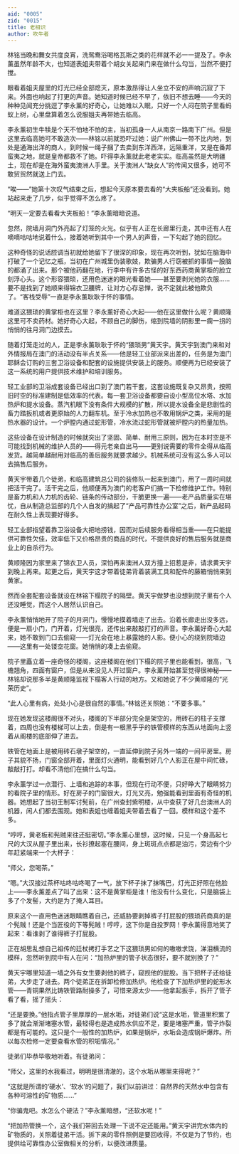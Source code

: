 ```yaml
---
aid: "0005"
zid: "0015"
title: 老相识
author: 吹牛者
---
```


林铭当晚和舞女共度良宵，洗鸳鸯浴喝格瓦斯之类的花样就不必一一提及了。李永薰虽然年龄不大，也知道表姐夫带着个胡女关起来门来在做什么勾当，当然不便打搅。

眼看着姐夫屋里的灯光已经全部熄灭，原本激昂得让人坐立不安的声响沉寂了下来。外面也响起了打更的声音。她知道时候已经不早了，依旧不想去睡——今天的种种见闻充分挑逗了李永薰的好奇心，让她难以入眠，只好一个人闷在院子里看蚂蚁上树，心里盘算着怎么说服姐夫再带她去临高。

李永薰初生牛犊是个天不怕地不怕的主，当初孤身一人从南京一路南下广州。但是这里去临高她可不敢造次——林铭以前就恐吓过她：说广州佛山一带不比内地，到处是通海出洋的商人，到时候一绳子捆了去卖到东洋西洋，远隔重洋，又是在番邦蛮夷之地，就是皇帝都救不了她。吓得李永薰就此老老实实。临高虽然是大明疆土，现在却是在海外蛮夷澳洲人手里。关于澳洲人“缺女人”的传闻又很多，她可不敢贸贸然就送上门去。

“唉——”她第十次叹气结束之后，想起今天原本要去看的“大夹板船”还没看到。她站起来走了几步，似乎觉得不怎么疼了。

“明天一定要去看看大夹板船！”李永薰暗暗说道。

忽然，院墙月洞门外亮起了灯笼的火光。似乎有人正在长廊里行走，其中还有人在嘀嘀咕咕地说着什么，接着她听到其中一个男人的声音，一下勾起了她的回忆。

这种奇怪的说话腔调当初就给她留下了很深的印象，现在再次听到，犹如在脑海中打破了一个记忆之瓶，当初在广州城里伪装歌妓，欺骗男人行窃被抓的事情一股脑的都涌了出来。那个被他药翻在地，行李中有许多古怪的好东西药商黄掌柜的脸立刻浮心头。这个形容猥琐，还用色迷迷的眼光看着她——甚至要剥光她的衣服……要不是找到了她顺来得锦衣卫腰牌，让对方心存忌惮，说不定就此被他欺负了。“客栈受辱”一直是李永薰耿耿于怀的事情。

难道这猥琐的黄掌柜也在这里？李永薰好奇心大起——他在这里做什么呢？黄顺隆这里可不卖药材。她好奇心大起，不顾自己的脚伤，缩到院墙的阴影里一瘸一拐的悄悄的往月洞门边摸去。

随着灯笼走过的人，正是李永薰耿耿于怀的“猥琐男”黄天宇。黄天宇到澳门来和对外情报局在澳门的活动没有半点关系——他是轻工业部派来出差的，任务是为澳门耶稣会订购的三套卫浴设备和配套的设施提供安装上的服务。顺便再为已经安装了这一系统的用户提供技术维护和培训服务。

轻工业部的卫浴成套设备已经出口到了澳门若干套，这套设施既复杂又昂贵，按照旧时空的标准建制是低效率的代表。每一套卫浴设备都要自设小型高位水塔、水加热炉和提水设备。蒸汽机眼下没有条件大规模的扩散，所以提水设备全是悲剧性的畜力踏扳机或者更原始的人力翻车机。至于冷水加热也不敢用锅炉之类，采用的是热水器的设计。一个炉膛内通过蛇形管，冷水流过蛇形管就被炉膛内的热量加热。

这些设备在设计制造的时候就突出了坚固、简单、耐用三原则，因为在本时空是不可能找到机械的维护人员的——得元老亲自出马——更别说需要的零件全得从临高发货。越简单越耐用对临高的善后服务就要求越少。机械系统可没有这么多人可以去搞售后服务。

黄天宇带着几个徒弟，和临高建筑总公司的装修队一起来到澳门，用了一周时间就把活干完了。活干完之后，他顺便再为澳门的老客户们搞一下检修维护工作。特别是畜力机和人力机的齿轮、链条的传动部分，干脆更换一遍——老产品质量实在堪忧，自从制造总监部的几个人自发的搞起了“产品可靠性办公室”之后，新产品起码在耐久性上表现要好得多。

轻工业部指望着靠卫浴设备大把地捞钱，因而对后续服务看得相当重——在只能提供可靠性欠佳，效率低下又价格昂贵的商品的时代，不提供良好的售后服务就是商业上的自杀行为。

黄顺隆因为家里来了锦衣卫人员，深怕再来澳洲人双方撞上招惹是非，请求黄天宇到晚上再来。起更之后，黄天宇这才带着徒弟背着装满工具和配件的藤箱悄悄来到黄家。

然而全套配套设备就设在林铭下榻院子的隔壁。黄天宇做梦也没想到院子里有个人还没睡觉，而这个人居然认识自己。

李永薰悄悄地开了院子的月洞门，慢慢地摸着墙走了出去。沿着长廊走出没多远，便是一扇小门，门开着，灯光很亮，还传出来敲敲打打的声音。李永薰好奇心大起来，她不敢到门口去偷窥——灯光会在地上暴露她的人影。便小心的绕到院墙边——这里有一处镂空花窗。她悄悄的凑上去偷窥。

院子里矗立着一座奇怪的楼阁，这座楼阁在他们下榻的院子里也能看到，很高，飞檐翘角，四面有窗户，但是从来没见人开过窗户。李永薰开始甚至觉得很神秘——林铭却说那多半是黄顺隆监视下榻客人行动的地方。又和她说了不少黄顺隆的“光荣历史”。

“此人心里有病，处处小心是很自然的事情。”林铭还关照她：“不要多事。”

现在她发现这楼阁很不对头，楼阁的下半部分完全是架空的，用砖石的柱子支撑着，四周也没有楼梯可以上去，倒是有一根黑乎乎的铁管模样的东西从地面向上竖着从阁楼的底部伸了进去。

铁管在地面上是被用砖石墩子架空的，一直延伸到院子另外一端的一间平房里。房子其貌不扬，门窗全部开着，里面灯火通明，能看到好几个人影正在屋中间忙碌，敲敲打打。却看不清他们在搞什么勾当。

李永薰学过一点潜行、上墙和追踪的本事，但现在行动不便，只好睁大了眼睛努力的看院子里的情形。好在房子的门窗很大，灯光又亮，勉强能看到里面有奇怪的机器。她想起了当初王制军讨髡前，在广州查封紫明楼，从中查获了好几台澳洲人的机器，闲人们都去围观。她和表姐也缠着姐夫带着去看了一回。模样和这个差不多。

“哼哼，黄老板和髡贼来往还挺密切。”李永薰心里想，这时候，只见一个身高起七尺的大汉从屋子里出来，长衫撩起塞在腰间，身上斑斑点点都是油污，旁边有个少年赶紧端来一个大杯子：

“师父，您喝茶。”

“嗯。”大汉接过茶杯咕咚咕咚喝了一气，放下杯子抹了抹嘴巴，灯光正好照在他脸上——李永薰差点了叫了出来：这不是黄掌柜是谁！他没有什么变化，只是脑袋上多了个发髻，大约是为了掩人耳目。

原来这个一直用色迷迷眼睛瞧着自己，还威胁要剥掉裤子打屁股的猥琐药商真的是个髡贼！还是个当匠役的下等髡贼！哼哼，这下你是自投罗网！李永薰得意地笑了起来：看谁剥了谁得裤子打屁股。

正在胡思乱想自己祖传的廷杖拷打手艺之下这猥琐男如何的嗷嗷求饶，涕泪横流的模样，忽然听到院中有人在问：“加热炉里的管子状态很好，要不就别换了？”

黄天宇哪里知道一墙之外有女生要剥他的裤子，窥觊他的屁股。当下把杯子还给徒弟，大步走了进去。两个徒弟正在拆卸检修加热炉。他检查了下加热炉里的蛇形水管——青铜果然比铸铁管路耐操多了，可惜来源太少——他拿起扳手，拆开了管子看了看，摇了摇头：

“还是要换。”他指点管子里厚厚的一层水垢，对徒弟们说“这是水垢，管道里积累了多了就会渐渐堵塞水管，最轻得也是造成热水供应不足，要是堵塞严重，管子炸裂都是有可能的。这只是个一般性的加热炉，如果是锅炉，水垢会造成锅炉爆炸。所以每次检修一定要查看水管的积垢情况。”

徒弟们毕恭毕敬地听着。有徒弟问：

“师父，这里的水我看过，明明是很清澈的，这个水垢从哪里来得呢？”

“这就是所谓的‘硬水’、‘软水’的问题了，我们以前讲过：自然界的天然水中包含有各种可溶性的矿物质……”

“你骗鬼吧。水怎么个硬法？”李永薰暗想，“还软水呢！”

“把加热管换一个，这个我们带回去处理一下说不定还能用。”黄天宇讲完水体内的矿物质的，关照着徒弟干活。拆下来的零件照例是要回收得，不仅是为了节约，也提供给可靠性办公室做相关的分析，以便改进质量。
